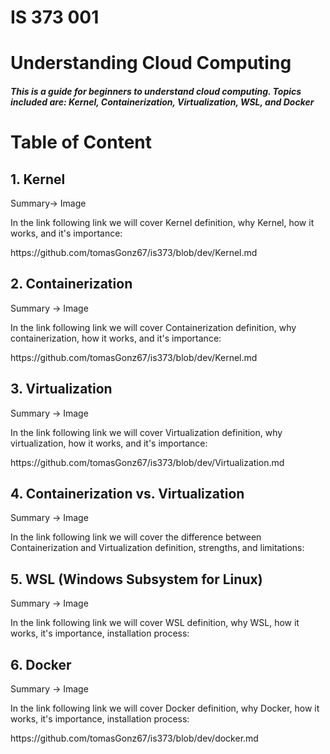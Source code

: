 # IS 373 001
<h1>Understanding Cloud Computing</h1>
<h5>This is a guide for beginners to understand cloud computing. Topics included are: Kernel, Containerization, Virtualization, WSL, and Docker</h5>

<h1> Table of Content </h1>
<h2>1. Kernel</h2> 
Summary-> Image
<p> In the link following link we will cover Kernel definition, why Kernel, how it works, and it's importance:</p> https://github.com/tomasGonz67/is373/blob/dev/Kernel.md

<h2>2. Containerization</h2>
Summary -> Image
<p> In the link following link we will cover Containerization definition, why containerization, how it works, and it's importance:</p> https://github.com/tomasGonz67/is373/blob/dev/Kernel.md

<h2>3. Virtualization</h2> 
Summary -> Image
<p> In the link following link we will cover Virtualization definition, why virtualization, how it works, and it's importance:</p> https://github.com/tomasGonz67/is373/blob/dev/Virtualization.md

<h2>4. Containerization vs. Virtualization</h2>
Summary -> Image
<p> In the link following link we will cover the difference between Containerization and Virtualization definition, strengths, and limitations:</p> 

<h2>5. WSL (Windows Subsystem for Linux)</h2>
Summary -> Image
<p> In the link following link we will cover WSL definition, why WSL, how it works, it's importance, installation process:</p> 

<h2>6. Docker</h2> 
Summary -> Image
<p> In the link following link we will cover Docker definition, why Docker, how it works, it's importance, installation process:</p> https://github.com/tomasGonz67/is373/blob/dev/docker.md
